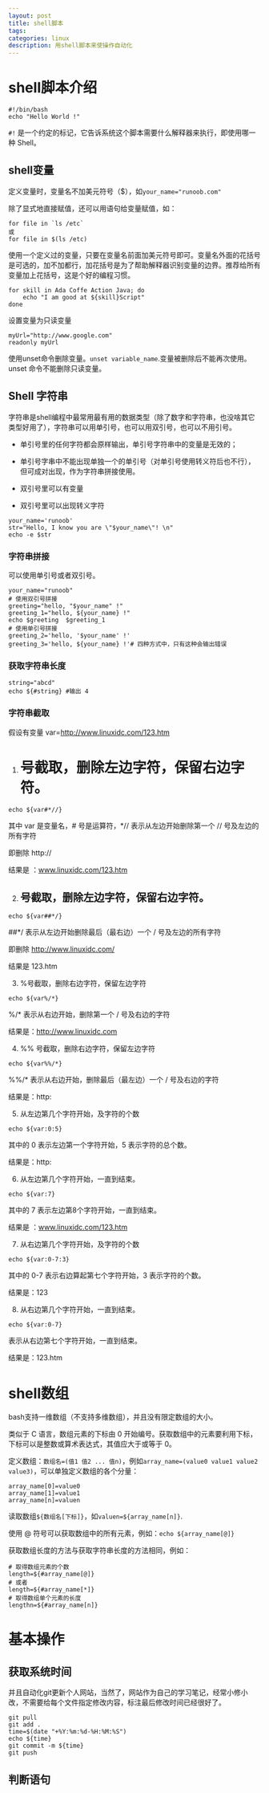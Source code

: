 ```yaml
---
layout: post
title: shell脚本
tags:
categories: linux 
description: 用shell脚本来使操作自动化
---
```


# shell脚本介绍

```shell
#!/bin/bash
echo "Hello World !"
```

`#!` 是一个约定的标记，它告诉系统这个脚本需要什么解释器来执行，即使用哪一种 Shell。

## shell变量

定义变量时，变量名不加美元符号（$），如`your_name="runoob.com"`

除了显式地直接赋值，还可以用语句给变量赋值，如：

```
for file in `ls /etc`
或
for file in $(ls /etc)
```

使用一个定义过的变量，只要在变量名前面加美元符号即可。变量名外面的花括号是可选的，加不加都行，加花括号是为了帮助解释器识别变量的边界。推荐给所有变量加上花括号，这是个好的编程习惯。

```shell
for skill in Ada Coffe Action Java; do
    echo "I am good at ${skill}Script"
done
```

设置变量为只读变量

```shell
myUrl="http://www.google.com"
readonly myUrl
```

使用unset命令删除变量。`unset variable_name`.变量被删除后不能再次使用。unset 命令不能删除只读变量。

## Shell 字符串

字符串是shell编程中最常用最有用的数据类型（除了数字和字符串，也没啥其它类型好用了），字符串可以用单引号，也可以用双引号，也可以不用引号。

* 单引号里的任何字符都会原样输出，单引号字符串中的变量是无效的；
* 单引号字串中不能出现单独一个的单引号（对单引号使用转义符后也不行），但可成对出现，作为字符串拼接使用。

* 双引号里可以有变量
* 双引号里可以出现转义字符

```shell
your_name='runoob'
str="Hello, I know you are \"$your_name\"! \n"
echo -e $str
```

### 字符串拼接

可以使用单引号或者双引号。

```shell
your_name="runoob"
# 使用双引号拼接
greeting="hello, "$your_name" !"
greeting_1="hello, ${your_name} !"
echo $greeting  $greeting_1
# 使用单引号拼接
greeting_2='hello, '$your_name' !'
greeting_3='hello, ${your_name} !'# 四种方式中，只有这种会输出错误
```

### 获取字符串长度

```shell
string="abcd"
echo ${#string} #输出 4
```

### 字符串截取

假设有变量 var=http://www.linuxidc.com/123.htm 
1. # 号截取，删除左边字符，保留右边字符。 

`echo ${var#*//}`

其中 var 是变量名，# 号是运算符，*// 表示从左边开始删除第一个 // 号及左边的所有字符

即删除 http://

结果是 ：www.linuxidc.com/123.htm

2. ## 号截取，删除左边字符，保留右边字符。

`echo ${var##*/}`

##*/ 表示从左边开始删除最后（最右边）一个 / 号及左边的所有字符

即删除 http://www.linuxidc.com/         

结果是 123.htm

3. %号截取，删除右边字符，保留左边字符

`echo ${var%/*}`

%/* 表示从右边开始，删除第一个 / 号及右边的字符

结果是：http://www.linuxidc.com

4. %% 号截取，删除右边字符，保留左边字符

`echo ${var%%/*}`

%%/* 表示从右边开始，删除最后（最左边）一个 / 号及右边的字符

结果是：http:

5. 从左边第几个字符开始，及字符的个数

`echo ${var:0:5}`

其中的 0 表示左边第一个字符开始，5 表示字符的总个数。

结果是：http:

6. 从左边第几个字符开始，一直到结束。

`echo ${var:7}`

其中的 7 表示左边第8个字符开始，一直到结束。

结果是 ：www.linuxidc.com/123.htm

7. 从右边第几个字符开始，及字符的个数

`echo ${var:0-7:3}`

其中的 0-7 表示右边算起第七个字符开始，3 表示字符的个数。

结果是：123

8. 从右边第几个字符开始，一直到结束。

`echo ${var:0-7}`

表示从右边第七个字符开始，一直到结束。

结果是：123.htm

# shell数组

bash支持一维数组（不支持多维数组），并且没有限定数组的大小。

类似于 C 语言，数组元素的下标由 0 开始编号。获取数组中的元素要利用下标，下标可以是整数或算术表达式，其值应大于或等于 0。

定义数组：`数组名=(值1 值2 ... 值n)`，例如`array_name=(value0 value1 value2 value3)`，可以单独定义数组的各个分量：

```shell
array_name[0]=value0
array_name[1]=value1
array_name[n]=valuen
```

读取数组`${数组名[下标]}`，如`valuen=${array_name[n]}`.

使用 @ 符号可以获取数组中的所有元素，例如：`echo ${array_name[@]}`

获取数组长度的方法与获取字符串长度的方法相同，例如：

```shell
# 取得数组元素的个数
length=${#array_name[@]}
# 或者
length=${#array_name[*]}
# 取得数组单个元素的长度
lengthn=${#array_name[n]}
```


# 基本操作

## 获取系统时间

并且自动化git更新个人网站，当然了，网站作为自己的学习笔记，经常小修小改，不需要给每个文件指定修改内容，标注最后修改时间已经很好了。

```
git pull
git add .
time=$(date "+%Y:%m:%d-%H:%M:%S")
echo ${time}
git commit -m ${time}
git push
```

## 

## 判断语句